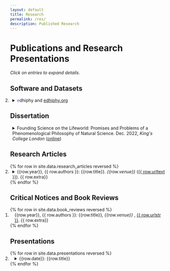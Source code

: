 ```yaml
---
layout: default
title: Research
permalink: /res/
description: Published Research
---
```

# Publications and Research Presentations
<p><i>Click on entries to expand details.</i></p>

## Software and Datasets
<ol reversed outside style="padding-left: 0em" type="1">
<li style="padding-left: 0.5em"> 
<details>
<summary><span style="color:#3c6cf6">e</span>dhiphy and <a href="https://edhiphy.org/?gb">edhiphy.org</a>
</summary>

<span style="color:#3c6cf6">e</span>dhiphy
offers enriched data for the history of philosophy.
I am developing the database and the web application <a href="https://edhiphy.org/?gb">edhiphy.org</a>. 
While the database is aimed at researchers, the web application can also be used heuristically as a tool for education.
</details>
</li>
</ol>

## Dissertation

<div style="padding-left: 0em" >
<div  style="padding-left: 0.5em"> 
<details>
<summary>Founding Science on the Lifeworld: Promises and Problems of a Phenomenological Philosophy of Natural Science. Dec. 2022, <i>King's College London</i> (<a href="https://kclpure.kcl.ac.uk/portal/files/191075863/2022_Boes_Gregor_1858048_ethesis.pdf">online</a>)
</summary>

<p>
This dissertation investigates whether an account of scientific knowledge from the phenomenological tradition can offer a reconciliation of scientific and manifest images. I pursue this question in three parts: I) a study of the concept “lifeworld”, II) an examination of Husserl’s connection between truth and evidence, and III) an account of the metaphysics for scientific discovery.
</p>

<p>
Part I motivates the problem and offers a historical and systematic reconstruction of Husserl’s notion of the lifeworld. Sellars spelled out a conflict between the conceptual schemes of everyday life and scientific theory and argued for the priority of the scientific image. Phenomenology investigates the manifest image, but one might worry that this requires a rejection of the scientific image. I focus on Husserl to develop an account that instead reconciles manifest and scientific images. Although the lifeworld is often associated with a late turn in Husserl’s philosophy, it grows naturally out of the notion of horizonal intentionality and builds on Avenarius’ natural concept of the world. I resolve ambiguities in Husserl’s account by distinguishing concrete (egocentric) lifeworld, shared lifeworld, and the eidos “lifeworld”.
</p>

<p>
Understanding phenomenology as the systematic study of the lifeworld ex- plains why philosophers who reject Husserl’s official methodology are nevertheless recognizable as phenomenologists. Part II discusses Husserl’s notorious correlation between truth and possible evidence. From this arise three challenges for a reconciliation with the scientific image: first, from an epistemic restriction of truth, second from a semantic restriction through verificationism, and third, from logical problems with truth as knowability. Chapter 4 traces Husserl’s notion of truth back to Brentano and Bolzano, from where I develop a new realist interpretation. Chapter 5 discusses Husserl’s semantic restriction of meaning and shows that he is more liberal than the logical empiricists. Chapter 6 turns to the logical challenge from the Church-Fitch or knowability paradox.
</p>

<p>
Part III returns to current debates in the philosophy of science. In the final chapter 7, I extend the account developed to a Phenomenological Structural Realism. Unlike existing forms of structural realism, the phenomenological version maintains a strict distinction between perceptual and mathematical structures and thereby avoids a collapse between mathematical and physical reality.
</p>


</details>
</div>
</div>
<p>
</p>

## Research Articles

<ol reversed outside style="padding-left: 0em">
{% for row in site.data.research_articles reversed %}
<li style="padding-left: 0.5em"> 
<details>
<summary>{{row.year}}, {{ row.authors }}: {{row.title}}. <i>{{row.venue}} </i> (<a href="{{ row.url}}">{{ row.urltext }}</a>). {{ row.extra}}
</summary>

{{ row.abstract_pre}}
{% if row.abstract %}<p>Abstract: <br>
{{ row.abstract }} 
</p>
{% endif %}
{{ row.abstract_post}}
</details>
</li>
{% endfor %}
</ol>

## Critical Notices and Book Reviews
<ol reversed outside style="padding-left: 0em">
{% for row in site.data.book_reviews reversed %}
<li style="padding-left: 1em"> 
<!-- <details> -->
<!-- <summary> -->
 {{row.year}}, {{ row.authors }}: {{row.title}}, <i>{{row.venue}} </i>, <a href="{{ row.url}}">{{ row.urlstr }}</a>. {{ row.extra}}
<!-- </summary> -->
<!-- {{ row.abstract }} {{ row.abstract_extra }} -->
<!-- </details> -->
</li>
{% endfor %}
</ol>

## Presentations

<ol reversed outside style="padding-left: 0em">
{% for row in site.data.presentations reversed %}
<li style="padding-left: 1em"> 
<details>
<summary>{{row.date}}: {{row.title}}
</summary>

{{row.collaborators}}

{{ row.occasion }}
</details>
</li>
{% endfor %}
</ol>

